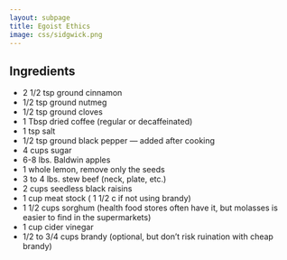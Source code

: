 ```yaml
---
layout: subpage
title: Egoist Ethics
image: css/sidgwick.png
---
```


## Ingredients

* 2 1/2 tsp ground cinnamon
* 1/2 tsp ground nutmeg
* 1/2 tsp ground cloves
* 1 Tbsp dried coffee (regular or decaffeinated)
* 1 tsp salt
* 1/2 tsp ground black pepper — added after cooking
* 4 cups sugar
* 6-8 lbs. Baldwin apples
* 1 whole lemon, remove only the seeds
* 3 to 4 lbs. stew beef (neck, plate, etc.)
* 2 cups seedless black raisins
* 1 cup meat stock ( 1 1/2 c if not using brandy)
* 1 1/2 cups sorghum (health food stores often have it, but molasses is easier to find in the supermarkets)
* 1 cup cider vinegar
* 1/2 to 3/4 cups brandy (optional, but don’t risk ruination with cheap brandy)
